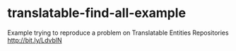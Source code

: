 translatable-find-all-example
=============================

Example trying to reproduce a problem on Translatable Entities Repositories http://bit.ly/LdvblN